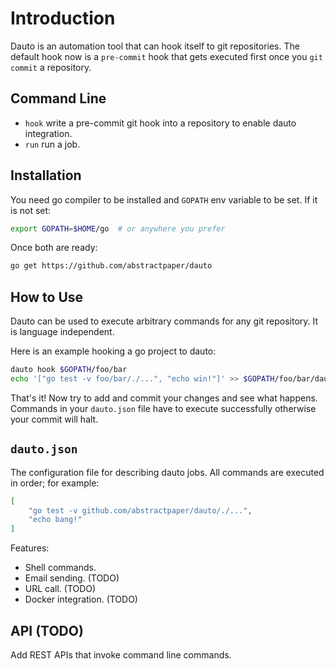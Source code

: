 # Introduction

Dauto is an automation tool that can hook itself to git repositories. The default hook now is a `pre-commit` hook that gets executed first once you `git commit` a repository.

Command Line
--
- `hook` write a pre-commit git hook into a repository to enable dauto integration.
- `run` run a job.

Installation
--
You need go compiler to be installed and `GOPATH` env variable to be set. If it is not set:

```bash
export GOPATH=$HOME/go  # or anywhere you prefer
```
Once both are ready:

```bash
go get https://github.com/abstractpaper/dauto
```

How to Use
--
Dauto can be used to execute arbitrary commands for any git repository. It is language independent.

Here is an example hooking a go project to dauto:

```bash
dauto hook $GOPATH/foo/bar
echo '["go test -v foo/bar/./...", "echo win!"]' >> $GOPATH/foo/bar/dauto.json
```

That's it! Now try to add and commit your changes and see what happens. Commands in your `dauto.json` file have to execute successfully otherwise your commit will halt.

`dauto.json`
--
The configuration file for describing dauto jobs. All commands are executed in order; for example:

```json
[
    "go test -v github.com/abstractpaper/dauto/./...",
    "echo bang!"
]
```

Features:
* Shell commands.
* Email sending. (TODO)
* URL call. (TODO)
* Docker integration. (TODO)

API (TODO)
--
Add REST APIs that invoke command line commands.